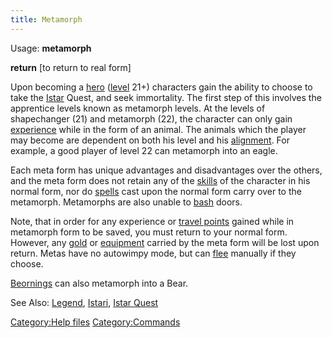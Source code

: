```yaml
---
title: Metamorph
---
```


Usage: **metamorph** <animal>

**return** \[to return to real form\]

Upon becoming a [hero](hero "wikilink") ([level](level "wikilink") 21+)
characters gain the ability to choose to take the
[Istar](Istar "wikilink") Quest, and seek immortality. The first step of
this involves the apprentice levels known as metamorph levels. At the
levels of shapechanger (21) and metamorph (22), the character can only
gain [experience](experience "wikilink") while in the form of an animal.
The animals which the player may become are dependent on both his level
and his [alignment](alignment "wikilink"). For example, a good player of
level 22 can metamorph into an eagle.

Each meta form has unique advantages and disadvantages over the others,
and the meta form does not retain any of the [skills](skill "wikilink")
of the character in his normal form, nor do [spells](spell "wikilink")
cast upon the normal form carry over to the metamorph. Metamorphs are
also unable to [bash](bash "wikilink") doors.

Note, that in order for any experience or [travel
points](travel_points "wikilink") gained while in metamorph form to be
saved, you must return to your normal form. However, any
[gold](gold "wikilink") or [equipment](equipment "wikilink") carried by
the meta form will be lost upon return. Metas have no autowimpy mode,
but can [flee](flee "wikilink") manually if they choose.

[Beornings](Beorning "wikilink") can also metamorph into a Bear.

See Also: [Legend](Legend "wikilink"), [Istari](Istari "wikilink"),
[Istar Quest](Istar_Quest "wikilink")

[Category:Help files](Category:Help_files "wikilink")
[Category:Commands](Category:Commands "wikilink")